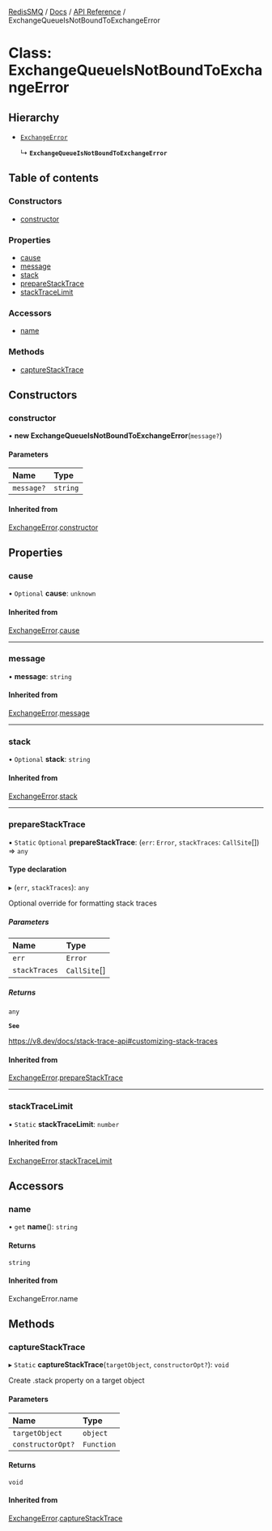 [RedisSMQ](../../../README.md) / [Docs](../../README.md) / [API Reference](../README.md) / ExchangeQueueIsNotBoundToExchangeError

# Class: ExchangeQueueIsNotBoundToExchangeError

## Hierarchy

- [`ExchangeError`](ExchangeError.md)

  ↳ **`ExchangeQueueIsNotBoundToExchangeError`**

## Table of contents

### Constructors

- [constructor](ExchangeQueueIsNotBoundToExchangeError.md#constructor)

### Properties

- [cause](ExchangeQueueIsNotBoundToExchangeError.md#cause)
- [message](ExchangeQueueIsNotBoundToExchangeError.md#message)
- [stack](ExchangeQueueIsNotBoundToExchangeError.md#stack)
- [prepareStackTrace](ExchangeQueueIsNotBoundToExchangeError.md#preparestacktrace)
- [stackTraceLimit](ExchangeQueueIsNotBoundToExchangeError.md#stacktracelimit)

### Accessors

- [name](ExchangeQueueIsNotBoundToExchangeError.md#name)

### Methods

- [captureStackTrace](ExchangeQueueIsNotBoundToExchangeError.md#capturestacktrace)

## Constructors

### constructor

• **new ExchangeQueueIsNotBoundToExchangeError**(`message?`)

#### Parameters

| Name | Type |
| :------ | :------ |
| `message?` | `string` |

#### Inherited from

[ExchangeError](ExchangeError.md).[constructor](ExchangeError.md#constructor)

## Properties

### cause

• `Optional` **cause**: `unknown`

#### Inherited from

[ExchangeError](ExchangeError.md).[cause](ExchangeError.md#cause)

___

### message

• **message**: `string`

#### Inherited from

[ExchangeError](ExchangeError.md).[message](ExchangeError.md#message)

___

### stack

• `Optional` **stack**: `string`

#### Inherited from

[ExchangeError](ExchangeError.md).[stack](ExchangeError.md#stack)

___

### prepareStackTrace

▪ `Static` `Optional` **prepareStackTrace**: (`err`: `Error`, `stackTraces`: `CallSite`[]) => `any`

#### Type declaration

▸ (`err`, `stackTraces`): `any`

Optional override for formatting stack traces

##### Parameters

| Name | Type |
| :------ | :------ |
| `err` | `Error` |
| `stackTraces` | `CallSite`[] |

##### Returns

`any`

**`See`**

https://v8.dev/docs/stack-trace-api#customizing-stack-traces

#### Inherited from

[ExchangeError](ExchangeError.md).[prepareStackTrace](ExchangeError.md#preparestacktrace)

___

### stackTraceLimit

▪ `Static` **stackTraceLimit**: `number`

#### Inherited from

[ExchangeError](ExchangeError.md).[stackTraceLimit](ExchangeError.md#stacktracelimit)

## Accessors

### name

• `get` **name**(): `string`

#### Returns

`string`

#### Inherited from

ExchangeError.name

## Methods

### captureStackTrace

▸ `Static` **captureStackTrace**(`targetObject`, `constructorOpt?`): `void`

Create .stack property on a target object

#### Parameters

| Name | Type |
| :------ | :------ |
| `targetObject` | `object` |
| `constructorOpt?` | `Function` |

#### Returns

`void`

#### Inherited from

[ExchangeError](ExchangeError.md).[captureStackTrace](ExchangeError.md#capturestacktrace)
